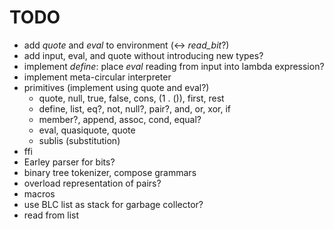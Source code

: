 TODO
====

* add *quote* and *eval* to environment (<-> *read\_bit*?)
* add input, eval, and quote without introducing new types?
* implement *define*: place *eval* reading from input into lambda expression?
* implement meta-circular interpreter
* primitives (implement using quote and eval?)
    * quote, null, true, false, cons, (1 . ()), first, rest
    * define, list, eq?, not, null?, pair?, and, or, xor, if
    * member?, append, assoc, cond, equal?
    * eval, quasiquote, quote
    * sublis (substitution)
* ffi
* Earley parser for bits?
* binary tree tokenizer, compose grammars
* overload representation of pairs?
* macros
* use BLC list as stack for garbage collector?
* read from list
